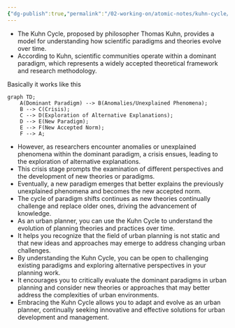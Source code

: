 ```yaml
---
{"dg-publish":true,"permalink":"/02-working-on/atomic-notes/kuhn-cycle/","title":"Kuhn Cycle","noteIcon":"","created":"Monday, December 18th 2023, 1:41:17 pm","updated":"2024-01-03T01:11:05.182+01:00"}
---
```



- The Kuhn Cycle, proposed by philosopher Thomas Kuhn, provides a model for understanding how scientific paradigms and theories evolve over time.
- According to Kuhn, scientific communities operate within a dominant paradigm, which represents a widely accepted theoretical framework and research methodology.


Basically it works like this

```mermaid
graph TD;
    A(Dominant Paradigm) --> B(Anomalies/Unexplained Phenomena);
    B --> C(Crisis);
    C --> D(Exploration of Alternative Explanations);
    D --> E(New Paradigm);
    E --> F(New Accepted Norm);
    F --> A;
```

- However, as researchers encounter anomalies or unexplained phenomena within the dominant paradigm, a crisis ensues, leading to the exploration of alternative explanations.
- This crisis stage prompts the examination of different perspectives and the development of new theories or paradigms.
- Eventually, a new paradigm emerges that better explains the previously unexplained phenomena and becomes the new accepted norm.
- The cycle of paradigm shifts continues as new theories continually challenge and replace older ones, driving the advancement of knowledge.
- As an urban planner, you can use the Kuhn Cycle to understand the evolution of planning theories and practices over time.
- It helps you recognize that the field of urban planning is not static and that new ideas and approaches may emerge to address changing urban challenges.
- By understanding the Kuhn Cycle, you can be open to challenging existing paradigms and exploring alternative perspectives in your planning work.
- It encourages you to critically evaluate the dominant paradigms in urban planning and consider new theories or approaches that may better address the complexities of urban environments.
- Embracing the Kuhn Cycle allows you to adapt and evolve as an urban planner, continually seeking innovative and effective solutions for urban development and management.